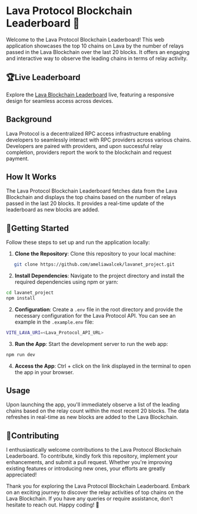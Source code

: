 # Lava Protocol Blockchain Leaderboard 🌋

Welcome to the Lava Protocol Blockchain Leaderboard! This web application showcases the top 10 chains on Lava by the number of relays passed in the Lava Blockchain over the last 20 blocks. It offers an engaging and interactive way to observe the leading chains in terms of relay activity.

## 🏆Live Leaderboard

Explore the <a href="https://lava-blockchain-leaderboard.netlify.app/" target="_blank">Lava Blockchain Leaderboard</a> live, featuring a responsive design for seamless access across devices.

## Background

Lava Protocol is a decentralized RPC access infrastructure enabling developers to seamlessly interact with RPC providers across various chains. Developers are paired with providers, and upon successful relay completion, providers report the work to the blockchain and request payment.

## How It Works

The Lava Protocol Blockchain Leaderboard fetches data from the Lava Blockchain and displays the top chains based on the number of relays passed in the last 20 blocks. It provides a real-time update of the leaderboard as new blocks are added.

## 🚀Getting Started

Follow these steps to set up and run the application locally:

1. **Clone the Repository**: Clone this repository to your local machine:

```bash
   git clone https://github.com/ameliawalcek/lavanet_project.git
```

2. **Install Dependencies**: Navigate to the project directory and install the required dependencies using npm or yarn:

```bash
cd lavanet_project
npm install
```

2. **Configuration**: Create a `.env` file in the root directory and provide the necessary configuration for the Lava Protocol API. You can see an example in the `.example.env` file:

```bash
VITE_LAVA_URI=<Lava_Protocol_API_URL>
```

3. **Run the App**: Start the development server to run the web app:

```bash
npm run dev
```

4. **Access the App**: Ctrl + click on the link displayed in the terminal to open the app in your browser.

## Usage

Upon launching the app, you'll immediately observe a list of the leading chains based on the relay count within the most recent 20 blocks. The data refreshes in real-time as new blocks are added to the Lava Blockchain.

## 🤝Contributing

I enthusiastically welcome contributions to the Lava Protocol Blockchain Leaderboard. To contribute, kindly fork this repository, implement your enhancements, and submit a pull request. Whether you're improving existing features or introducing new ones, your efforts are greatly appreciated!

Thank you for exploring the Lava Protocol Blockchain Leaderboard. Embark on an exciting journey to discover the relay activities of top chains on the Lava Blockchain. If you have any queries or require assistance, don't hesitate to reach out. Happy coding! 🎉
